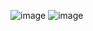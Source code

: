 ![image](https://github.com/user-attachments/assets/30b8a725-9b63-4db4-910c-663585c12ead)
![image](https://github.com/user-attachments/assets/4ae00802-ebae-4d40-b560-8b17f96bde0b)


